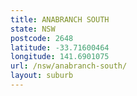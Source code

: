 ```yaml
---
title: ANABRANCH SOUTH
state: NSW
postcode: 2648
latitude: -33.71600464
longitude: 141.6901075
url: /nsw/anabranch-south/
layout: suburb
---
```

